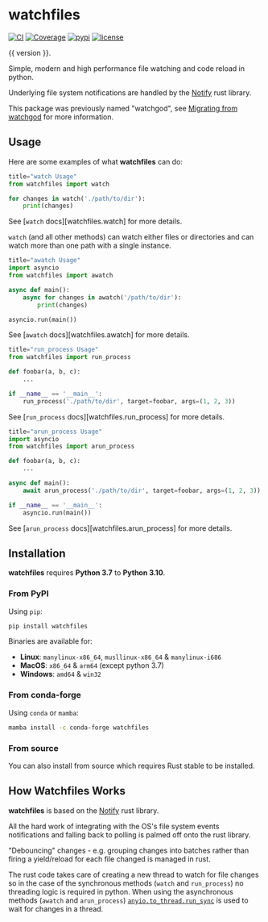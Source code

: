 # watchfiles

[![CI](https://github.com/samuelcolvin/watchfiles/workflows/ci/badge.svg?event=push)](https://github.com/samuelcolvin/watchfiles/actions?query=event%3Apush+branch%3Amain+workflow%3Aci)
[![Coverage](https://codecov.io/gh/samuelcolvin/watchfiles/branch/main/graph/badge.svg)](https://codecov.io/gh/samuelcolvin/watchfiles)
[![pypi](https://img.shields.io/pypi/v/watchfiles.svg)](https://pypi.python.org/pypi/watchfiles)
[![license](https://img.shields.io/github/license/samuelcolvin/watchfiles.svg)](https://github.com/samuelcolvin/watchfiles/blob/main/LICENSE)

{{ version }}.

Simple, modern and high performance file watching and code reload in python.

Underlying file system notifications are handled by the [Notify](https://github.com/notify-rs/notify) rust library.

This package was previously named "watchgod", see [Migrating from watchgod](./migrating.md) for more information.

## Usage

Here are some examples of what **watchfiles** can do:

```py
title="watch Usage"
from watchfiles import watch

for changes in watch('./path/to/dir'):
    print(changes)
```
See [`watch` docs][watchfiles.watch] for more details.

`watch` (and all other methods) can watch either files or directories and can watch more than one path with
a single instance.

```py
title="awatch Usage"
import asyncio
from watchfiles import awatch

async def main():
    async for changes in awatch('/path/to/dir'):
        print(changes)

asyncio.run(main())
```
See [`awatch` docs][watchfiles.awatch] for more details.

```py
title="run_process Usage"
from watchfiles import run_process

def foobar(a, b, c):
    ...

if __name__ == '__main__':
    run_process('./path/to/dir', target=foobar, args=(1, 2, 3))
```
See [`run_process` docs][watchfiles.run_process] for more details.

```py
title="arun_process Usage"
import asyncio
from watchfiles import arun_process

def foobar(a, b, c):
    ...

async def main():
    await arun_process('./path/to/dir', target=foobar, args=(1, 2, 3))

if __name__ == '__main__':
    asyncio.run(main())
```
See [`arun_process` docs][watchfiles.arun_process] for more details.

## Installation

**watchfiles** requires **Python 3.7** to **Python 3.10**.

### From PyPI

Using `pip`:

```bash
pip install watchfiles
```

Binaries are available for:

* **Linux**: `manylinux-x86_64`, `musllinux-x86_64` & `manylinux-i686`
* **MacOS**: `x86_64` & `arm64` (except python 3.7)
* **Windows**: `amd64` & `win32`

### From conda-forge

Using `conda` or `mamba`:

```bash
mamba install -c conda-forge watchfiles
```

### From source

You can also install from source which requires Rust stable to be installed.

## How Watchfiles Works

**watchfiles** is based on the [Notify](https://github.com/notify-rs/notify) rust library.

All the hard work of integrating with the OS's file system events notifications and falling back to polling is palmed
off onto the rust library.

"Debouncing" changes - e.g. grouping changes into batches rather than firing a yield/reload for each file changed
is managed in rust.

The rust code takes care of creating a new thread to watch for file changes so in the case of the synchronous methods
(`watch` and `run_process`) no threading logic is required in python. When using the asynchronous methods (`awatch` and
`arun_process`) [`anyio.to_thread.run_sync`](https://anyio.readthedocs.io/en/stable/api.html#anyio.to_thread.run_sync)
is used to wait for changes in a thread.
